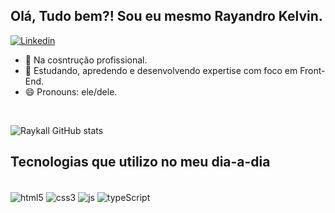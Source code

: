 ## Olá, Tudo bem?! Sou eu mesmo Rayandro Kelvin.

[![Linkedin](https://img.shields.io/badge/LinkedIn-0077B5?style=for-the-badge&logo=linkedin&logoColor=white)](www.linkedin.com/in/rayandro-kelvin)

- 🔭 Na cosntrução profissional.
- 🌱 Estudando, apredendo e desenvolvendo expertise com foco em Front-End.
- 😄 Pronouns: ele/dele.
</br>

![Raykall GitHub stats](https://github-readme-stats.vercel.app/api?username=raykall&show_icons=true&theme=highcontrast)

## Tecnologias que utilizo no meu dia-a-dia

<div style="display: inline-box;"></div></br>
  <img align="center" alt="html5" src="https://img.shields.io/badge/HTML5-E34F26?style=for-the-badge&logo=html5&logoColor=white">
   <img align="center" alt="css3" src="https://img.shields.io/badge/CSS3-1572B6?style=for-the-badge&logo=css3&logoColor=white">
    <img align="center" alt="js" src="https://img.shields.io/badge/JavaScript-F7DF1E?style=for-the-badge&logo=javascript&logoColor=black">
    <img align="center" alt="typeScript" src="https://img.shields.io/badge/TypeScript-007ACC?style=for-the-badge&logo=typescript&logoColor=white">
</div>
